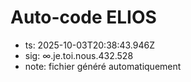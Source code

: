 # Auto-code ELIOS
- ts: 2025-10-03T20:38:43.946Z
- sig: ∞.je.toi.nous.432.528
- note: fichier généré automatiquement